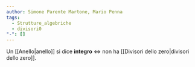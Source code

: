 ```yaml
---
author: Simone Parente Martone, Mario Penna
tags:
  - Strutture_algebriche
  - divisori0
"-": []
---
```

Un [[Anello|anello]] si dice **integro** $\iff$ non ha [[Divisori dello zero|divisori dello zero]].